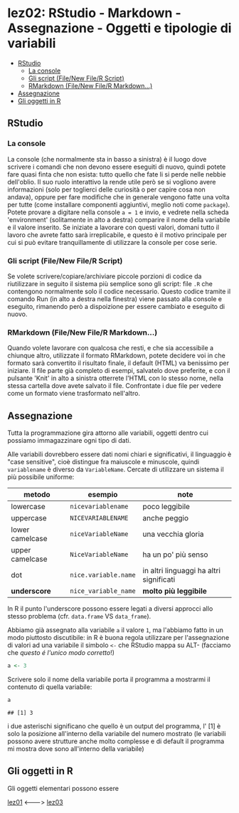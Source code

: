 lez02: RStudio - Markdown - Assegnazione - Oggetti e tipologie di variabili
================

-   [RStudio](#rstudio)
    -   [La console](#la-console)
    -   [Gli script (File/New File/R Script)](#gli-script-filenew-filer-script)
    -   [RMarkdown (File/New File/R Markdown...)](#rmarkdown-filenew-filer-markdown...)
-   [Assegnazione](#assegnazione)
-   [Gli oggetti in R](#gli-oggetti-in-r)

RStudio
-------

### La console

La console (che normalmente sta in basso a sinistra) è il luogo dove scrivere i comandi che non devono essere eseguiti di nuovo, quindi potete fare quasi finta che non esista: tutto quello che fate li si perde nelle nebbie dell'oblio.
Il suo ruolo interattivo la rende utile però se si vogliono avere informazioni (solo per toglierci delle curiosità o per capire cosa non andava), oppure per fare modifiche che in generale vengono fatte una volta per tutte (come installare componenti aggiuntivi, meglio noti come `package`). Potete provare a digitare nella console `a = 1` e invio, e vedrete nella scheda 'environment' (solitamente in alto a destra) comparire il nome della variabile e il valore inserito. Se iniziate a lavorare con questi valori, domani tutto il lavoro che avrete fatto sarà irreplicabile, e questo è il motivo principale per cui si può evitare tranquillamente di utilizzare la console per cose serie.

### Gli script (File/New File/R Script)

Se volete scrivere/copiare/archiviare piccole porzioni di codice da riutilizzare in seguito il sistema più semplice sono gli script: file `.R` che contengono normalmente solo il codice necessario. Questo codice tramite il comando Run (in alto a destra nella finestra) viene passato alla console e eseguito, rimanendo però a dispoizione per essere cambiato e eseguito di nuovo.

### RMarkdown (File/New File/R Markdown...)

Quando volete lavorare con qualcosa che resti, e che sia accessibile a chiunque altro, utilizzate il formato RMarkdown, potete decidere voi in che formato sarà convertito il risultato finale, il default (HTML) va benissimo per iniziare. Il file parte già completo di esempi, salvatelo dove preferite, e con il pulsante 'Knit' in alto a sinistra otterrete l'HTML con lo stesso nome, nella stessa cartella dove avete salvato il file. Confrontate i due file per vedere come un formato viene trasformato nell'altro.

Assegnazione
------------

Tutta la programmazione gira attorno alle variabili, oggetti dentro cui possiamo immagazzinare ogni tipo di dati.

Alle variabili dovrebbero essere dati nomi chiari e significativi, il linguaggio è "case sensitive", cioè distingue fra maiuscole e minuscole, quindi `variablename` è diverso da `VariableName`. Cercate di utilizzare un sistema il più possibile uniforme:

| metodo          | esempio              | note                                    |
|-----------------|----------------------|-----------------------------------------|
| lowercase       | `nicevariablename`   | poco leggibile                          |
| uppercase       | `NICEVARIABLENAME`   | anche peggio                            |
| lower camelcase | `niceVariableName`   | una vecchia gloria                      |
| upper camelcase | `NiceVariableName`   | ha un po' più senso                     |
| dot             | `nice.variable.name` | in altri linguaggi ha altri significati |
| **underscore**  | `nice_variable_name` | **molto più leggibile**                 |

In R il punto l'underscore possono essere legati a diversi approcci allo stesso problema (cfr. `data.frame` VS `data_frame`).

Abbiamo già assegnato alla variabile `a` il valore `1`, ma l'abbiamo fatto in un modo piuttosto discutibile: in R è buona regola utilizzare per l'assegnazione di valori ad una variabile il simbolo `<-` che RStudio mappa su ALT- (facciamo che *questo é l'unico modo corretto*!)

``` r
a <- 3
```

Scrivere solo il nome della variabile porta il programma a mostrarmi il contenuto di quella variabile:

``` r
a
```

    ## [1] 3

i due asterischi significano che quello è un output del programma, l' \[1\] è solo la posizione all'interno della variabile del numero mostrato (le variabili possono avere strutture anche molto complesse e di default il programma mi mostra dove sono all'interno della variabile)

Gli oggetti in R
----------------

Gli oggetti elementari possono essere

[lez01](/lez01/) &lt;---&gt; [lez03](/lez03/)

